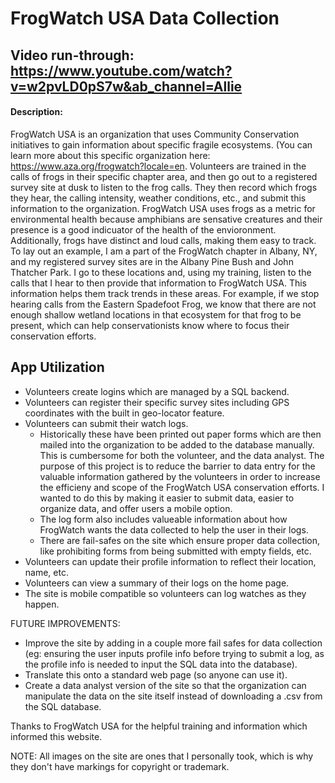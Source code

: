 # FrogWatch USA Data Collection

## Video run-through: https://www.youtube.com/watch?v=w2pvLD0pS7w&ab_channel=Allie

#### Description:
FrogWatch USA is an organization that uses Community Conservation initiatives to gain information about specific fragile ecosystems. (You can learn more about this specific organization here: <https://www.aza.org/frogwatch?locale=en>. Volunteers are trained in the calls of frogs in their specific chapter area, and then go out to a registered survey site at dusk to listen to the frog calls. They then record which frogs they hear, the calling intensity, weather conditions, etc., and submit this information to the organization. FrogWatch USA uses frogs as a metric for environmental health because amphibians are sensative creatures and their presence is a good indicuator of the health of the envioronment. Additionally, frogs have distinct and loud calls, making them easy to track. To lay out an example, I am a part of the FrogWatch chapter in Albany, NY, and my registered survey sites are in the Albany Pine Bush and John Thatcher Park. I go to these locations and, using my training, listen to the calls that I hear to then provide that information to FrogWatch USA. This information helps them track trends in these areas. For example, if we stop hearing calls from the Eastern Spadefoot Frog, we know that there are not enough shallow wetland locations in that ecosystem for that frog to be present, which can help conservationists know where to focus their conservation efforts.

## App Utilization ##
* Volunteers create logins which are managed by a SQL backend.
* Volunteers can register their specific survey sites including GPS coordinates with the built in geo-locator feature.
* Volunteers can submit their watch logs.
  * Historically these have been printed out paper forms which are then mailed into the organization to be added to the database manually. This is cumbersome for both the volunteer, and the data analyst. The purpose of this project is to reduce the barrier to data entry for the valuable information gathered by the volunteers in order to increase the efficieny and scope of the FrogWatch USA conservation efforts. I wanted to do this by making it easier to submit data, easier to organize data, and offer users a mobile option.
  * The log form also includes valueable information about how FrogWatch wants the data collected to help the user in their logs.
  * There are fail-safes on the site which ensure proper data collection, like prohibiting forms from being submitted with empty fields, etc. 
* Volunteers can update their profile information to reflect their location, name, etc.
* Volunteers can view a summary of their logs on the home page.
* The site is mobile compatible so volunteers can log watches as they happen.

FUTURE IMPROVEMENTS:
- Improve the site by adding in a couple more fail safes for data collection (eg: ensuring the user inputs profile info before trying to submit a log, as the profile info is needed to input the SQL data into the database).
- Translate this onto a standard web page (so anyone can use it).
- Create a data analyst version of the site so that the organization can manipulate the data on the site itself instead of downloading a .csv from the SQL database.

Thanks to FrogWatch USA for the helpful training and information which informed this website.

NOTE: All images on the site are ones that I personally took, which is why they don't have markings for copyright or trademark.
